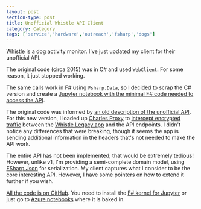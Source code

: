 ```yaml
---
layout: post
section-type: post
title: Unofficial Whistle API Client
category: Category
tags: ['service','hardware','outreach','fsharp','dogs']
---
```


[Whistle](https://www.whistle.com/) is a dog activity monitor. 
I've just updated my client for their unofficial API.

The original code (circa 2015) was in C# and used `WebClient`. For some reason, it just stopped working.

The same calls work in F# using `Fsharp.Data`, so I decided to scrap the C# version and create a [Jupyter notebook with the minimal F# code needed to access the API](https://github.com/aolney/WhistleAPI-DOTNET).

The original code was informed by [an old description of the unofficial API](https://jared.wuntu.org/whistle-dog-activity-monitor-undocumented-api/).
For this new version, I loaded up [Charles Proxy](https://www.charlesproxy.com/) to [intercept encrypted traffic](https://medium.com/@hackupstate/using-charles-proxy-to-debug-android-ssl-traffic-e61fc38760f7) between the [Whistle Legacy app](https://play.google.com/store/apps/details?id=com.whistle.WhistleApp&hl=en_US) and the API endpoints.
I didn't notice any differences that were breaking, though it seems the app is sending additional information in the headers that's not needed to make the API work.

The entire API has not been implemented; that would be extremely tedious!
However, unlike v1, I'm providing a semi-complete domain model, using [FSharp.Json](https://vsapronov.github.io/FSharp.Json/) for serialization.
My client captures what I consider to be the core interesting API.
However, I have some pointers on how to extend it further if you wish.

[All the code is on GitHub](https://github.com/aolney/WhistleAPI-DOTNET/blob/master/README.md). You need to install the [F# kernel for Jupyter](https://github.com/fsprojects/IfSharp) or just go to [Azure notebooks](https://notebooks.azure.com/) where it is baked in.